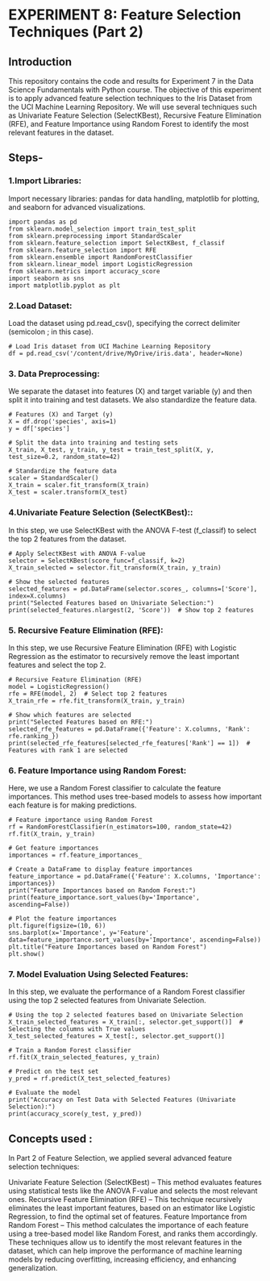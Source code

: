 # EXPERIMENT 8: Feature Selection Techniques (Part 2)
## Introduction
 
This repository contains the code and results for Experiment 7 in the Data Science Fundamentals with Python course. The objective of this experiment is to apply advanced feature selection techniques to the Iris Dataset from the UCI Machine Learning Repository. We will use several techniques such as Univariate Feature Selection (SelectKBest), Recursive Feature Elimination (RFE), and Feature Importance using Random Forest to identify the most relevant features in the dataset.
## Steps-

### 1.Import Libraries:

Import necessary libraries: pandas for data handling, matplotlib for plotting, and seaborn for advanced visualizations.
```
import pandas as pd
from sklearn.model_selection import train_test_split
from sklearn.preprocessing import StandardScaler
from sklearn.feature_selection import SelectKBest, f_classif
from sklearn.feature_selection import RFE
from sklearn.ensemble import RandomForestClassifier
from sklearn.linear_model import LogisticRegression
from sklearn.metrics import accuracy_score
import seaborn as sns
import matplotlib.pyplot as plt
```

### 2.Load Dataset:
Load the dataset using pd.read_csv(), specifying the correct delimiter (semicolon ; in this case).
```
# Load Iris dataset from UCI Machine Learning Repository
df = pd.read_csv('/content/drive/MyDrive/iris.data', header=None)
```

### 3. Data Preprocessing:
We separate the dataset into features (X) and target variable (y) and then split it into training and test datasets. We also standardize the feature data.

```
# Features (X) and Target (y)
X = df.drop('species', axis=1)
y = df['species']

# Split the data into training and testing sets
X_train, X_test, y_train, y_test = train_test_split(X, y, test_size=0.2, random_state=42)

# Standardize the feature data
scaler = StandardScaler()
X_train = scaler.fit_transform(X_train)
X_test = scaler.transform(X_test)
```

### 4.Univariate Feature Selection (SelectKBest)::
In this step, we use SelectKBest with the ANOVA F-test (f_classif) to select the top 2 features from the dataset.
```
# Apply SelectKBest with ANOVA F-value
selector = SelectKBest(score_func=f_classif, k=2)
X_train_selected = selector.fit_transform(X_train, y_train)

# Show the selected features
selected_features = pd.DataFrame(selector.scores_, columns=['Score'], index=X.columns)
print("Selected Features based on Univariate Selection:")
print(selected_features.nlargest(2, 'Score'))  # Show top 2 features
```
### 5. Recursive Feature Elimination (RFE):
In this step, we use Recursive Feature Elimination (RFE) with Logistic Regression as the estimator to recursively remove the least important features and select the top 2.
```
# Recursive Feature Elimination (RFE)
model = LogisticRegression()
rfe = RFE(model, 2)  # Select top 2 features
X_train_rfe = rfe.fit_transform(X_train, y_train)

# Show which features are selected
print("Selected Features based on RFE:")
selected_rfe_features = pd.DataFrame({'Feature': X.columns, 'Rank': rfe.ranking_})
print(selected_rfe_features[selected_rfe_features['Rank'] == 1])  # Features with rank 1 are selected
```

### 6. Feature Importance using Random Forest:
Here, we use a Random Forest classifier to calculate the feature importances. This method uses tree-based models to assess how important each feature is for making predictions.
```
# Feature importance using Random Forest
rf = RandomForestClassifier(n_estimators=100, random_state=42)
rf.fit(X_train, y_train)

# Get feature importances
importances = rf.feature_importances_

# Create a DataFrame to display feature importances
feature_importance = pd.DataFrame({'Feature': X.columns, 'Importance': importances})
print("Feature Importances based on Random Forest:")
print(feature_importance.sort_values(by='Importance', ascending=False))

# Plot the feature importances
plt.figure(figsize=(10, 6))
sns.barplot(x='Importance', y='Feature', data=feature_importance.sort_values(by='Importance', ascending=False))
plt.title("Feature Importances based on Random Forest")
plt.show()
```

### 7. Model Evaluation Using Selected Features:
In this step, we evaluate the performance of a Random Forest classifier using the top 2 selected features from Univariate Selection.

```
# Using the top 2 selected features based on Univariate Selection
X_train_selected_features = X_train[:, selector.get_support()]  # Selecting the columns with True values
X_test_selected_features = X_test[:, selector.get_support()]

# Train a Random Forest classifier
rf.fit(X_train_selected_features, y_train)

# Predict on the test set
y_pred = rf.predict(X_test_selected_features)

# Evaluate the model
print("Accuracy on Test Data with Selected Features (Univariate Selection):")
print(accuracy_score(y_test, y_pred))
```



## Concepts used :

In Part 2 of Feature Selection, we applied several advanced feature selection techniques:

Univariate Feature Selection (SelectKBest) – This method evaluates features using statistical tests like the ANOVA F-value and selects the most relevant ones.
Recursive Feature Elimination (RFE) – This technique recursively eliminates the least important features, based on an estimator like Logistic Regression, to find the optimal set of features.
Feature Importance from Random Forest – This method calculates the importance of each feature using a tree-based model like Random Forest, and ranks them accordingly.
These techniques allow us to identify the most relevant features in the dataset, which can help improve the performance of machine learning models by reducing overfitting, increasing efficiency, and enhancing generalization.

